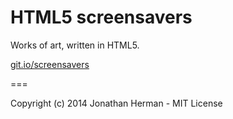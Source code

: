 HTML5 screensavers
===

Works of art, written in HTML5.

[git.io/screensavers](http://git.io/screensavers)

===

Copyright (c) 2014 Jonathan Herman - MIT License
